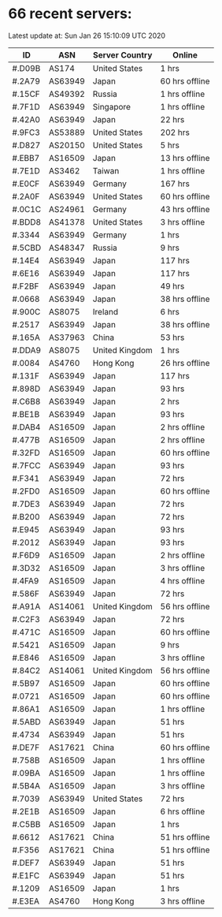 # 66 recent servers:

Latest update at: Sun Jan 26 15:10:09 UTC 2020

| ID | ASN | Server Country | Online |
| -- | --- | -------------- | ------ |
| #.D09B | AS174 | United States | 1 hrs |
| #.2A79 | AS63949 | Japan | 60 hrs offline |
| #.15CF | AS49392 | Russia | 1 hrs offline |
| #.7F1D | AS63949 | Singapore | 1 hrs offline |
| #.42A0 | AS63949 | Japan | 22 hrs |
| #.9FC3 | AS53889 | United States | 202 hrs |
| #.D827 | AS20150 | United States | 5 hrs |
| #.EBB7 | AS16509 | Japan | 13 hrs offline |
| #.7E1D | AS3462 | Taiwan | 1 hrs offline |
| #.E0CF | AS63949 | Germany | 167 hrs |
| #.2A0F | AS63949 | United States | 60 hrs offline |
| #.0C1C | AS24961 | Germany | 43 hrs offline |
| #.BDD8 | AS41378 | United States | 3 hrs offline |
| #.3344 | AS63949 | Germany | 1 hrs |
| #.5CBD | AS48347 | Russia | 9 hrs |
| #.14E4 | AS63949 | Japan | 117 hrs |
| #.6E16 | AS63949 | Japan | 117 hrs |
| #.F2BF | AS63949 | Japan | 49 hrs |
| #.0668 | AS63949 | Japan | 38 hrs offline |
| #.900C | AS8075 | Ireland | 6 hrs |
| #.2517 | AS63949 | Japan | 38 hrs offline |
| #.165A | AS37963 | China | 53 hrs |
| #.DDA9 | AS8075 | United Kingdom | 1 hrs |
| #.0084 | AS4760 | Hong Kong | 26 hrs offline |
| #.131F | AS63949 | Japan | 117 hrs |
| #.898D | AS63949 | Japan | 93 hrs |
| #.C6B8 | AS63949 | Japan | 2 hrs |
| #.BE1B | AS63949 | Japan | 93 hrs |
| #.DAB4 | AS16509 | Japan | 2 hrs offline |
| #.477B | AS16509 | Japan | 2 hrs offline |
| #.32FD | AS16509 | Japan | 60 hrs offline |
| #.7FCC | AS63949 | Japan | 93 hrs |
| #.F341 | AS63949 | Japan | 72 hrs |
| #.2FD0 | AS16509 | Japan | 60 hrs offline |
| #.7DE3 | AS63949 | Japan | 72 hrs |
| #.B200 | AS63949 | Japan | 72 hrs |
| #.E945 | AS63949 | Japan | 93 hrs |
| #.2012 | AS63949 | Japan | 93 hrs |
| #.F6D9 | AS16509 | Japan | 2 hrs offline |
| #.3D32 | AS16509 | Japan | 3 hrs offline |
| #.4FA9 | AS16509 | Japan | 4 hrs offline |
| #.586F | AS63949 | Japan | 72 hrs |
| #.A91A | AS14061 | United Kingdom | 56 hrs offline |
| #.C2F3 | AS63949 | Japan | 72 hrs |
| #.471C | AS16509 | Japan | 60 hrs offline |
| #.5421 | AS16509 | Japan | 9 hrs |
| #.E846 | AS16509 | Japan | 3 hrs offline |
| #.84C2 | AS14061 | United Kingdom | 56 hrs offline |
| #.5B97 | AS16509 | Japan | 60 hrs offline |
| #.0721 | AS16509 | Japan | 60 hrs offline |
| #.86A1 | AS16509 | Japan | 1 hrs offline |
| #.5ABD | AS63949 | Japan | 51 hrs |
| #.4734 | AS63949 | Japan | 51 hrs |
| #.DE7F | AS17621 | China | 60 hrs offline |
| #.758B | AS16509 | Japan | 1 hrs offline |
| #.09BA | AS16509 | Japan | 1 hrs offline |
| #.5B4A | AS16509 | Japan | 3 hrs offline |
| #.7039 | AS63949 | United States | 72 hrs |
| #.2E1B | AS16509 | Japan | 6 hrs offline |
| #.C5BB | AS16509 | Japan | 1 hrs |
| #.6612 | AS17621 | China | 51 hrs offline |
| #.F356 | AS17621 | China | 51 hrs offline |
| #.DEF7 | AS63949 | Japan | 51 hrs |
| #.E1FC | AS63949 | Japan | 51 hrs |
| #.1209 | AS16509 | Japan | 1 hrs |
| #.E3EA | AS4760 | Hong Kong | 3 hrs offline |

